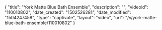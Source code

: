 {
    "title": "York Matte Blue Bath Ensemble",
    "description": "",
    "videoid": "110010802",
    "date_created": "1502526281",
    "date_modified": "1504247458",
    "type": "captivate",
    "layout": "video",
    "url": "\/v\/york-matte-blue-bath-ensemble\/110010802"
}